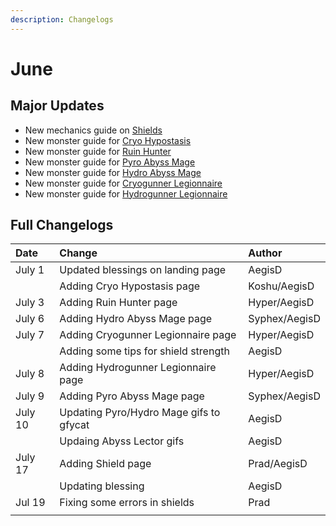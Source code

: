 ```yaml
---
description: Changelogs
---
```


# June

## Major Updates

* New mechanics guide on [Shields](../../mechanics/shields.md)
* New monster guide for [Cryo Hypostasis](../../monsters/elites/cryo-hypostasis.md)
* New monster guide for [Ruin Hunter](../../monsters/ruin-constructs/ruin-hunter.md)
* New monster guide for [Pyro Abyss Mage](../../monsters/abyss-order/pyro-abyss-mage.md)
* New monster guide for [Hydro Abyss Mage](../../monsters/abyss-order/hydro-abyss-mage.md)
* New monster guide for [Cryogunner Legionnaire](../../monsters/fatui/cryogunner-legionnaire.md)
* New monster guide for [Hydrogunner Legionnaire](../../monsters/fatui/hydrogunner-legionnaire.md)

## Full Changelogs

| Date | Change | Author |
| :--- | :--- | :--- |
| July 1 | Updated blessings on landing page | AegisD |
|  | Adding Cryo Hypostasis page | Koshu/AegisD |
| July 3 | Adding Ruin Hunter page | Hyper/AegisD |
| July 6 | Adding Hydro Abyss Mage page | Syphex/AegisD |
| July 7 | Adding Cryogunner Legionnaire page | Hyper/AegisD |
|  | Adding some tips for shield strength | AegisD |
| July 8 | Adding Hydrogunner Legionnaire page | Hyper/AegisD |
| July 9 | Adding Pyro Abyss Mage page | Syphex/AegisD |
| July 10 | Updating Pyro/Hydro Mage gifs to gfycat | AegisD |
|  | Updaing Abyss Lector gifs | AegisD |
| July 17 | Adding Shield page | Prad/AegisD |
|  | Updating blessing | AegisD |
| Jul 19 | Fixing some errors in shields | Prad |
|  |  |  |

